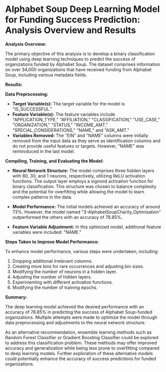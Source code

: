 # Alphabet Soup Deep Learning Model for Funding Success Prediction: Analysis Overview and Results

**Analysis Overview:**

The primary objective of this analysis is to develop a binary classification model using deep learning techniques to predict the success of organizations funded by Alphabet Soup. The dataset comprises information on over 34,000 organizations that have received funding from Alphabet Soup, including various metadata fields.

**Results:**

**Data Preprocessing:**

- **Target Variable(s):** The target variable for the model is "IS_SUCCESSFUL."
- **Feature Variable(s):** The feature variables include "APPLICATION_TYPE," "AFFILIATION," "CLASSIFICATION," "USE_CASE," "ORGANIZATION," "STATUS," "INCOME_AMT," "SPECIAL_CONSIDERATIONS," "NAME," and "ASK_AMT."
- **Variables Removed:** The "EIN" and "NAME" columns were initially removed from the input data as they serve as identification columns and do not provide useful features or targets. However, "NAME" was reintroduced in the last model.

**Compiling, Training, and Evaluating the Model:**

- **Neural Network Structure:** The model comprises three hidden layers with 80, 30, and 1 neurons, respectively, utilizing ReLU activation functions. The output layer employs a sigmoid activation function for binary classification. This structure was chosen to balance complexity and the potential for overfitting while allowing the model to learn complex patterns in the data.

- **Model Performance:** The initial models achieved an accuracy of around 73%. However, the model named "3-AlphabetSoupCharity_Optimisation" outperformed the others with an accuracy of 78.85%. 

- **Feature Variable Adjustment:** In this optimized model, additional feature variables were included: "NAME."

**Steps Taken to Improve Model Performance:**

To enhance model performance, various steps were undertaken, including:

1. Dropping additional irrelevant columns.
2. Creating more bins for rare occurrences and adjusting bin sizes.
3. Modifying the number of neurons in a hidden layer.
4. Adjusting the number of hidden layers.
5. Experimenting with different activation functions.
6. Modifying the number of training epochs.

**Summary:**

The deep learning model achieved the desired performance with an accuracy of 78.85% in predicting the success of Alphabet Soup-funded organizations. Multiple attempts were made to optimize the model through data preprocessing and adjustments to the neural network structure.

As an alternative recommendation, ensemble learning methods such as Random Forest Classifier or Gradient Boosting Classifier could be explored to address this classification problem. These methods may offer improved accuracy and generalization while being less prone to overfitting compared to deep learning models. Further exploration of these alternative models could potentially enhance the accuracy of success predictions for funded organizations.